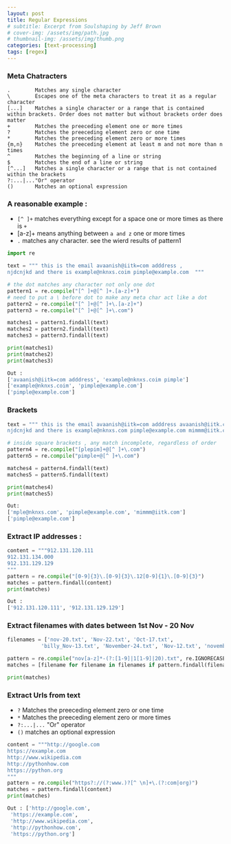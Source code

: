 ```yaml
---
layout: post
title: Regular Expressions
# subtitle: Excerpt from Soulshaping by Jeff Brown
# cover-img: /assets/img/path.jpg
# thumbnail-img: /assets/img/thumb.png
categories: [text-processing]
tags: [regex]            
---
```



### Meta Chatracters 
```
.        Matches any single character
\        Escapes one of the meta characters to treat it as a regular character
[...]    Matches a single character or a range that is contained within brackets. Order does not matter but without brackets order does matter
+        Matches the preeceding element one or more times
?        Matches the preeceding element zero or one time
*        Matches the preeceding element zero or more times
{m,n}    Matches the preeceding element at least m and not more than n times
^        Matches the beginning of a line or string
$        Matches the end of a line or string
[^...]   Matches a single character or a range that is not contained within the brackets
?:...|..."Or" operator
()       Matches an optional expression
```

### A reasonable example :

- `[^ ]+` matches everything except for a space one or more times as there is `+`
- [a-z]+ means anything between `a and z` one or more times 
- `.` matches any character. see the wierd results of pattern1 


```python
import re 

text = """ this is the email avaanish@iitk=com adddress ,
njdcnjkd and there is example@nknxs.coim pimple@example.com  """

# the dot matches any character not only one dot 
pattern1 = re.compile("[^ ]+@[^ ]+.[a-z]+")   
# need to put a \ before dot to make any meta char act like a dot 
pattern2 = re.compile("[^ ]+@[^ ]+\.[a-z]+")
pattern3 = re.compile("[^ ]+@[^ ]+\.com") 

matches1 = pattern1.findall(text)
matches2 = pattern2.findall(text)
matches3 = pattern3.findall(text)

print(matches1)
print(matches2)
print(matches3)

Out : 
['avaanish@iitk=com adddress', 'example@nknxs.coim pimple']
['example@nknxs.coim', 'pimple@example.com']
['pimple@example.com']

```

### Brackets 

```python
text = """ this is the email avaanish@iitk=com adddress avaanish@iitk.ciomm ,
njdcnjkd and there is example@nknxs.com pimple@example.com mimmm@iitk.com mimmmx@iitk.com """

# inside square brackets , any match incomplete, regardless of order 
pattern4 = re.compile("[plepim]+@[^ ]+\.com") 
pattern5 = re.compile("pimple+@[^ ]+\.com") 

matches4 = pattern4.findall(text)
matches5 = pattern5.findall(text)

print(matches4)
print(matches5)

Out:
['mple@nknxs.com', 'pimple@example.com', 'mimmm@iitk.com']
['pimple@example.com']
```

### Extract IP addresses :

```python
content = """912.131.120.111
912.131.134.000
912.131.129.129
"""
pattern = re.compile("[0-9]{3}\.[0-9]{3}\.12[0-9]{1}\.[0-9]{3}")
matches = pattern.findall(content)
print(matches)

Out :
['912.131.120.111', '912.131.129.129']
```


### Extract filenames with dates between 1st Nov - 20 Nov
```python
filenames = ['nov-20.txt', 'Nov-22.txt', 'Oct-17.txt', 
           'billy_Nov-13.txt', 'November-24.txt', 'Nov-12.txt', 'november-14.txt']

pattern = re.compile("nov[a-z]*-(?:[1-9]|1[1-9]|20).txt", re.IGNORECASE)
matches = [filename for filename in filenames if pattern.findall(filename)]

print(matches)
```


### Extract Urls from text 

- `?`        Matches the preeceding element zero or one time
- `*`        Matches the preeceding element zero or more times
- `?:...|...`  "Or" operator
- `()`   matches an optional expression

```python
content = """http://google.com
https://example.com
http://www.wikipedia.com
http://pythonhow.com
https://python.org
"""
pattern = re.compile("https?://(?:www.)?[^ \n]+\.(?:com|org)")
matches = pattern.findall(content)
print(matches)

Out : ['http://google.com',
 'https://example.com',
 'http://www.wikipedia.com',
 'http://pythonhow.com',
 'https://python.org']
```




